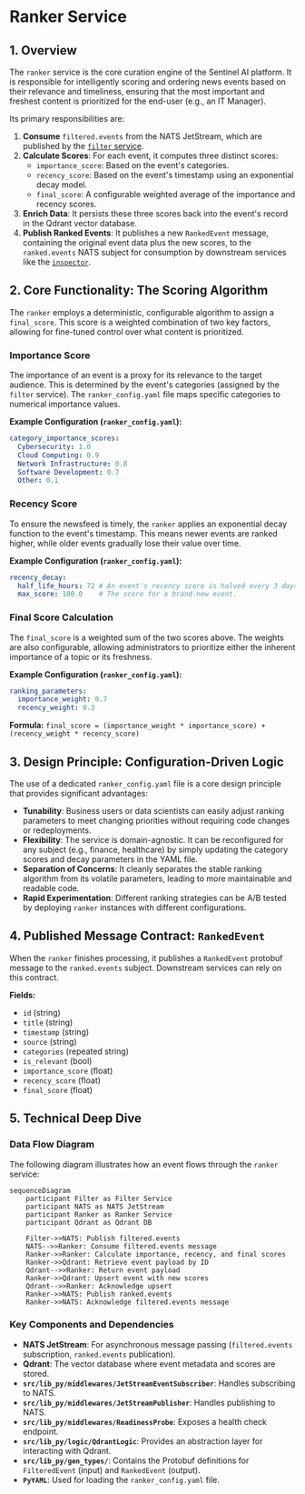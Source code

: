 # Ranker Service

## 1. Overview

The `ranker` service is the core curation engine of the Sentinel AI platform. It is responsible for intelligently scoring and ordering news events based on their relevance and timeliness, ensuring that the most important and freshest content is prioritized for the end-user (e.g., an IT Manager).

Its primary responsibilities are:
1.  **Consume** `filtered.events` from the NATS JetStream, which are published by the [`filter` service](./filter.md).
2.  **Calculate Scores**: For each event, it computes three distinct scores:
    *   `importance_score`: Based on the event's categories.
    *   `recency_score`: Based on the event's timestamp using an exponential decay model.
    *   `final_score`: A configurable weighted average of the importance and recency scores.
3.  **Enrich Data**: It persists these three scores back into the event's record in the Qdrant vector database.
4.  **Publish Ranked Events**: It publishes a new `RankedEvent` message, containing the original event data plus the new scores, to the `ranked.events` NATS subject for consumption by downstream services like the [`inspector`](./inspector.md).

## 2. Core Functionality: The Scoring Algorithm

The `ranker` employs a deterministic, configurable algorithm to assign a `final_score`. This score is a weighted combination of two key factors, allowing for fine-tuned control over what content is prioritized.

### Importance Score

The importance of an event is a proxy for its relevance to the target audience. This is determined by the event's categories (assigned by the `filter` service). The `ranker_config.yaml` file maps specific categories to numerical importance values.

**Example Configuration (`ranker_config.yaml`):**
```yaml
category_importance_scores:
  Cybersecurity: 1.0
  Cloud Computing: 0.9
  Network Infrastructure: 0.8
  Software Development: 0.7
  Other: 0.1
```

### Recency Score

To ensure the newsfeed is timely, the `ranker` applies an exponential decay function to the event's timestamp. This means newer events are ranked higher, while older events gradually lose their value over time.

**Example Configuration (`ranker_config.yaml`):**
```yaml
recency_decay:
  half_life_hours: 72 # An event's recency score is halved every 3 days.
  max_score: 100.0    # The score for a brand-new event.
```

### Final Score Calculation

The `final_score` is a weighted sum of the two scores above. The weights are also configurable, allowing administrators to prioritize either the inherent importance of a topic or its freshness.

**Example Configuration (`ranker_config.yaml`):**
```yaml
ranking_parameters:
  importance_weight: 0.7
  recency_weight: 0.3
```

**Formula:**
`final_score = (importance_weight * importance_score) + (recency_weight * recency_score)`

## 3. Design Principle: Configuration-Driven Logic

The use of a dedicated `ranker_config.yaml` file is a core design principle that provides significant advantages:

*   **Tunability**: Business users or data scientists can easily adjust ranking parameters to meet changing priorities without requiring code changes or redeployments.
*   **Flexibility**: The service is domain-agnostic. It can be reconfigured for any subject (e.g., finance, healthcare) by simply updating the category scores and decay parameters in the YAML file.
*   **Separation of Concerns**: It cleanly separates the stable ranking algorithm from its volatile parameters, leading to more maintainable and readable code.
*   **Rapid Experimentation**: Different ranking strategies can be A/B tested by deploying `ranker` instances with different configurations.

## 4. Published Message Contract: `RankedEvent`

When the `ranker` finishes processing, it publishes a `RankedEvent` protobuf message to the `ranked.events` subject. Downstream services can rely on this contract.

**Fields:**
- `id` (string)
- `title` (string)
- `timestamp` (string)
- `source` (string)
- `categories` (repeated string)
- `is_relevant` (bool)
- `importance_score` (float)
- `recency_score` (float)
- `final_score` (float)

## 5. Technical Deep Dive

### Data Flow Diagram

The following diagram illustrates how an event flows through the `ranker` service:

```mermaid
sequenceDiagram
    participant Filter as Filter Service
    participant NATS as NATS JetStream
    participant Ranker as Ranker Service
    participant Qdrant as Qdrant DB

    Filter->>NATS: Publish filtered.events
    NATS-->>Ranker: Consume filtered.events message
    Ranker->>Ranker: Calculate importance, recency, and final scores
    Ranker->>Qdrant: Retrieve event payload by ID
    Qdrant-->>Ranker: Return event payload
    Ranker->>Qdrant: Upsert event with new scores
    Qdrant-->>Ranker: Acknowledge upsert
    Ranker->>NATS: Publish ranked.events
    Ranker->>NATS: Acknowledge filtered.events message
```

### Key Components and Dependencies

*   **NATS JetStream**: For asynchronous message passing (`filtered.events` subscription, `ranked.events` publication).
*   **Qdrant**: The vector database where event metadata and scores are stored.
*   **`src/lib_py/middlewares/JetStreamEventSubscriber`**: Handles subscribing to NATS.
*   **`src/lib_py/middlewares/JetStreamPublisher`**: Handles publishing to NATS.
*   **`src/lib_py/middlewares/ReadinessProbe`**: Exposes a health check endpoint.
*   **`src/lib_py/logic/QdrantLogic`**: Provides an abstraction layer for interacting with Qdrant.
*   **`src/lib_py/gen_types/`**: Contains the Protobuf definitions for `FilteredEvent` (input) and `RankedEvent` (output).
*   **`PyYAML`**: Used for loading the `ranker_config.yaml` file.